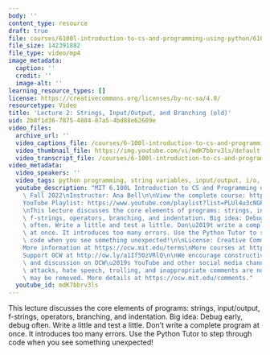 ```yaml
---
body: ''
content_type: resource
draft: true
file: courses/6100l-introduction-to-cs-and-programming-using-python/6100l-lecture-2-multi_360p_16_9.mp4
file_size: 142391882
file_type: video/mp4
image_metadata:
  caption: ''
  credit: ''
  image-alt: ''
learning_resource_types: []
license: https://creativecommons.org/licenses/by-nc-sa/4.0/
resourcetype: Video
title: 'Lecture 2: Strings, Input/Output, and Branching (old)'
uid: 2b8f1d36-7875-4884-87a5-4bd88e62609e
video_files:
  archive_url: ''
  video_captions_file: /courses/6-100l-introduction-to-cs-and-programming-using-python-fall-2022/1GwFNd7NQwh7eiLGgzsOKjCcsfxsmqp_q_transcript.webvtt
  video_thumbnail_file: https://img.youtube.com/vi/mdK7bbrv3ls/default.jpg
  video_transcript_file: /courses/6-100l-introduction-to-cs-and-programming-using-python-fall-2022/1GwFNd7NQwh7eiLGgzsOKjCcsfxsmqp_q_transcript.pdf
video_metadata:
  video_speakers: ''
  video_tags: python programming, string variables, input/output, i/o, operators
  youtube_description: "MIT 6.100L Introduction to CS and Programming using Python,\
    \ Fall 2022\nInstructor: Ana Bell\n\nView the complete course: https://ocw.mit.edu/courses/6-100l-introduction-to-cs-and-programming-using-python-fall-2022/\n\
    YouTube Playlist: https://www.youtube.com/playlist?list=PLUl4u3cNGP62A-ynp6v6-LGBCzeH3VAQB\n\
    \nThis lecture discusses the core elements of programs: strings, input/output,\
    \ f-strings, operators, branching, and indentation. Big idea: Debug early, debug\
    \ often. Write a little and test a little. Don\u2019t write a complete program\
    \ at once. It introduces too many errors. Use the Python Tutor to step through\
    \ code when you see something unexpected!\n\nLicense: Creative Commons BY-NC-SA\n\
    More information at https://ocw.mit.edu/terms\nMore courses at https://ocw.mit.edu\n\
    Support OCW at http://ow.ly/a1If50zVRlQ\n\nWe encourage constructive comments\
    \ and discussion on OCW\u2019s YouTube and other social media channels. Personal\
    \ attacks, hate speech, trolling, and inappropriate comments are not allowed and\
    \ may be removed. More details at https://ocw.mit.edu/comments."
  youtube_id: mdK7bbrv3ls
---
```

This lecture discusses the core elements of programs: strings, input/output, f-strings, operators, branching, and indentation. Big idea: Debug early, debug often. Write a little and test a little. Don’t write a complete program at once. It introduces too many errors. Use the Python Tutor to step through code when you see something unexpected!